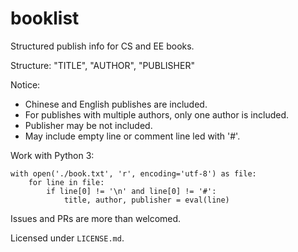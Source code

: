 # booklist

Structured publish info for CS and EE books.

Structure: "TITLE", "AUTHOR", "PUBLISHER"

Notice: 

- Chinese and English publishes are included.
- For publishes with multiple authors, only one author is included.
- Publisher may be not included.
- May include empty line or comment line led with '#'.

Work with Python 3:

```python3
with open('./book.txt', 'r', encoding='utf-8') as file:
    for line in file:
        if line[0] != '\n' and line[0] != '#':
            title, author, publisher = eval(line)
```

Issues and PRs are more than welcomed.

Licensed under `LICENSE.md`.

